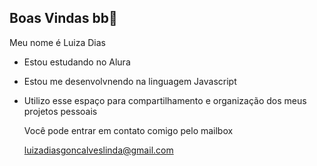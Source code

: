 ## Boas Vindas bb💖

Meu nome é Luiza Dias

- Estou estudando no Alura
- Estou me desenvolvnendo na linguagem Javascript
- Utilizo esse espaço para compartilhamento e organização dos meus projetos pessoais

  Você pode entrar em contato comigo pelo mailbox

  luizadiasgoncalveslinda@gmail.com

